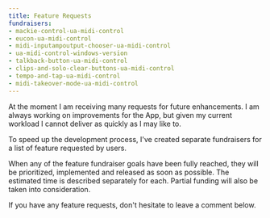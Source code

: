 ```yaml
---
title: Feature Requests
fundraisers:
- mackie-control-ua-midi-control
- eucon-ua-midi-control
- midi-inputampoutput-chooser-ua-midi-control
- ua-midi-control-windows-version
- talkback-button-ua-midi-control
- clips-and-solo-clear-buttons-ua-midi-control
- tempo-and-tap-ua-midi-control
- midi-takeover-mode-ua-midi-control
---
```


At the moment I am receiving many requests for future enhancements. I am always working on improvements for the App, but given my current workload I cannot deliver as quickly as I may like to.

To speed up the development process, I've created separate fundraisers for a list of feature requested by users.

When any of the feature fundraiser goals have been fully reached, they will be prioritized, implemented and released as soon as possible. The estimated time is described separately for each. 
Partial funding will also be taken into consideration.

If you have any feature requests, don't hesitate to leave a comment below.
